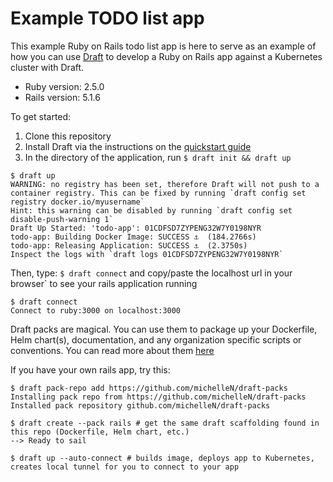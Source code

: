 # Example TODO list app

This example Ruby on Rails todo list app is here to serve as an example of how you can use [Draft](https://github.com/Azure/draft) to develop a Ruby on Rails app against a Kubernetes cluster with Draft.

* Ruby version: 2.5.0
* Rails version: 5.1.6

To get started:
1. Clone this repository
2. Install Draft via the instructions on the [quickstart guide](https://github.com/Azure/draft/blob/master/docs/quickstart.md)
2. In the directory of the application, run `$ draft init && draft up`
```console
$ draft up
WARNING: no registry has been set, therefore Draft will not push to a container registry. This can be fixed by running `draft config set registry docker.io/myusername`
Hint: this warning can be disabled by running `draft config set disable-push-warning 1`
Draft Up Started: 'todo-app': 01CDFSD7ZYPENG32W7Y0198NYR
todo-app: Building Docker Image: SUCCESS ⚓  (184.2766s)
todo-app: Releasing Application: SUCCESS ⚓  (2.3750s)
Inspect the logs with `draft logs 01CDFSD7ZYPENG32W7Y0198NYR`
```

Then, type: `$ draft connect` and copy/paste the localhost url in your browser` to see your rails application running

```console
$ draft connect
Connect to ruby:3000 on localhost:3000
```

Draft packs are magical. You can use them to package up your Dockerfile, Helm chart(s), documentation, and any organization specific scripts or conventions. You can read more about them [here](https://github.com/Azure/draft/blob/master/docs/reference/dep-003.md)

If you have your own rails app, try this:
```console
$ draft pack-repo add https://github.com/michelleN/draft-packs
Installing pack repo from https://github.com/michelleN/draft-packs
Installed pack repository github.com/michelleN/draft-packs

$ draft create --pack rails # get the same draft scaffolding found in this repo (Dockerfile, Helm chart, etc.)
--> Ready to sail

$ draft up --auto-connect # builds image, deploys app to Kubernetes, creates local tunnel for you to connect to your app
```
